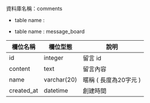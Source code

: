 資料庫名稱：comments

- table name : 

- table name : message_board

| 欄位名稱 | 欄位型態 | 說明 |
|----------|----------|------|
|  id  |    integer      | 留言 id     |
| content | text | 留言內容 |
| name | varchar(20) | 暱稱 ( 長度為20字元 )
| created_at | datetime | 創建時間 |